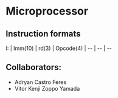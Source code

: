 # Microprocessor

## Instruction formats
I: 
| Imm(10)  | rd(3) | Opcode(4)
| --      | --    | --

## Collaborators:
- Adryan Castro Feres
- Vitor Kenji Zoppo Yamada
